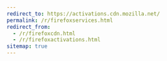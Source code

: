 ```yaml
---
redirect_to: https://activations.cdn.mozilla.net/
permalink: /r/firefoxservices.html
redirect_from:
  - /r/firefoxcdn.html
  - /r/firefoxactivations.html
sitemap: true
---
```

